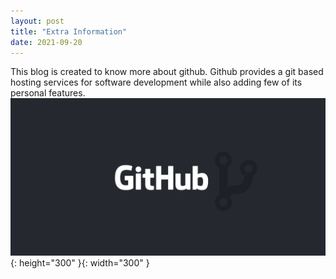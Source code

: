 ```yaml
---
layout: post
title: "Extra Information"
date: 2021-09-20
---
```

This blog is created to know more about github. 
Github provides a git based hosting services for software development while also adding few of its personal features.
![image tooltip here](/Images/githubs.png){: height="300" }{: width="300" }
